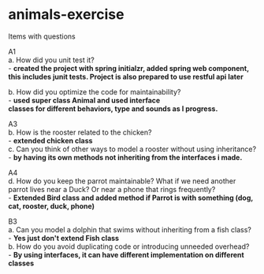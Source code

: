 # animals-exercise
Items with questions  

A1  
   a. How did you unit test it?   
      - **created the project with spring initialzr, added spring web component, 
        this includes junit tests. Project is also prepared to use restful api later**
          
   b. How did you optimize the code for maintainability?   
     - **used super class Animal and used interface   
      classes for different behaviors, type and sounds as I progress.**

A3  
  b. How is the rooster related to the chicken?   
    - **extended chicken class**  
  c. Can you think of other ways to model a rooster without using inheritance?   
    - **by having its own methods not inheriting from the interfaces i made.**
 
 A4   
 d. How do you keep the parrot maintainable? What if we need another parrot
        lives near a Duck? Or near a phone that rings frequently?   
        - **Extended Bird class and added method if Parrot is with something (dog, cat, rooster, duck, phone)**
  
 B3  
 a. Can you model a dolphin that swims without inheriting from a fish class?   
    - **Yes just don't extend Fish class**   
 b. How do you avoid duplicating code or introducing unneeded overhead?   
    - **By using interfaces, it can have different implementation on different classes**
  